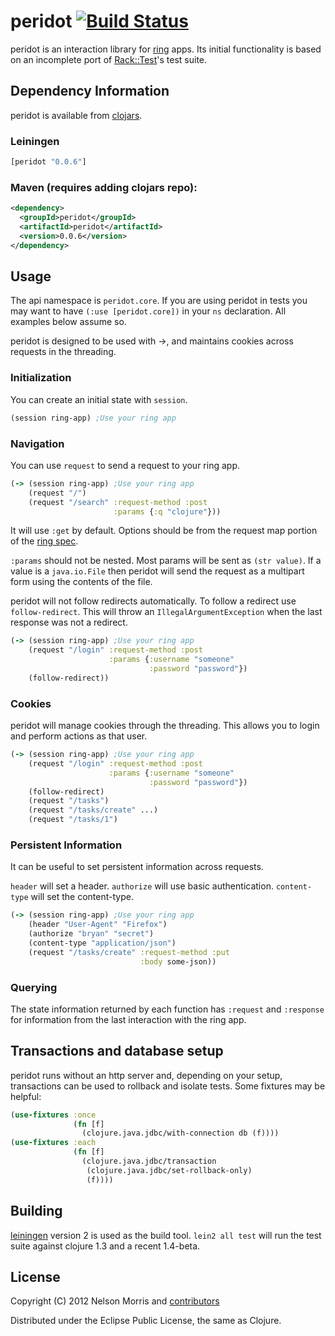 # peridot [![Build Status](https://secure.travis-ci.org/xeqi/peridot.png)](http://travis-ci.org/xeqi/peridot)

peridot is an interaction library for [ring](https://github.com/mmcgrana/ring) apps. Its initial functionality is based on an incomplete port of [Rack::Test](https://github.com/brynary/rack-test)'s test suite.

## Dependency Information

peridot is available from [clojars](http://clojars.org).

### Leiningen
```clojure
[peridot "0.0.6"]
```

### Maven (requires adding clojars repo):

```xml
<dependency>
  <groupId>peridot</groupId>
  <artifactId>peridot</artifactId>
  <version>0.0.6</version>
</dependency>
```

## Usage

The api namespace is ```peridot.core```.  If you are using peridot in tests you may want to have ```(:use [peridot.core])``` in your ```ns``` declaration.  All examples below assume so.

peridot is designed to be used with ->, and maintains cookies across requests in the threading.

### Initialization

You can create an initial state with ```session```.

```clojure
(session ring-app) ;Use your ring app
```

### Navigation

You can use ```request``` to send a request to your ring app.

```clojure
(-> (session ring-app) ;Use your ring app
    (request "/")
    (request "/search" :request-method :post
                       :params {:q "clojure"}))
```

It will use ```:get``` by default.  Options should be from the request map portion of the [ring spec](https://github.com/mmcgrana/ring/blob/master/SPEC).

```:params``` should not be nested. Most params will be sent as ```(str value)```. If a value is a ```java.io.File``` then peridot will send the request as a multipart form using the contents of the file.

peridot will not follow redirects automatically.  To follow a redirect use ```follow-redirect```.  This will throw an ```IllegalArgumentException``` when the last response was not a redirect.

```clojure
(-> (session ring-app) ;Use your ring app
    (request "/login" :request-method :post
                      :params {:username "someone"
                               :password "password"})
    (follow-redirect))
```

### Cookies

peridot will manage cookies through the threading.  This allows you to login and perform actions as that user.

```clojure
(-> (session ring-app) ;Use your ring app
    (request "/login" :request-method :post
                      :params {:username "someone"
                               :password "password"})
    (follow-redirect)
    (request "/tasks")
    (request "/tasks/create" ...)
    (request "/tasks/1")
```

### Persistent Information

It can be useful to set persistent information across requests.

```header``` will set a header.
```authorize``` will use basic authentication.
```content-type``` will set the content-type.

```clojure
(-> (session ring-app) ;Use your ring app
    (header "User-Agent" "Firefox")
    (authorize "bryan" "secret")
    (content-type "application/json")
    (request "/tasks/create" :request-method :put
                             :body some-json))
```

### Querying

The state information returned by each function has ```:request``` and ```:response``` for information from the last interaction with the ring app.

## Transactions and database setup

peridot runs without an http server and, depending on your setup, transactions can be used to rollback and isolate tests.  Some fixtures may be helpful:

```clojure
(use-fixtures :once
              (fn [f]
                (clojure.java.jdbc/with-connection db (f))))
(use-fixtures :each
              (fn [f]
                (clojure.java.jdbc/transaction
                 (clojure.java.jdbc/set-rollback-only)
                 (f))))
```

## Building

[leiningen](https://github.com/technomancy/leiningen) version 2 is used as the build tool.  ```lein2 all test``` will run the test suite against clojure 1.3 and a recent 1.4-beta.

## License

Copyright (C) 2012 Nelson Morris and [contributors](https://github.com/xeqi/peridot/graphs/contributors)

Distributed under the Eclipse Public License, the same as Clojure.
